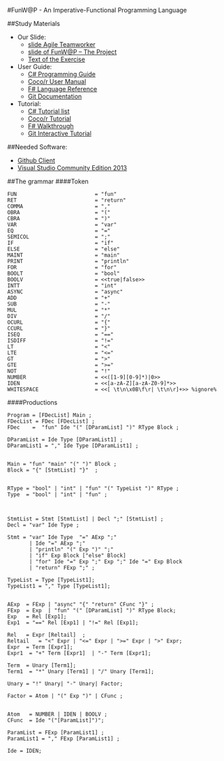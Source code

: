 #FunW@P - An Imperative-Functional Programming Language

##Study Materials
* Our Slide:
  * [slide Agile Teamworker](http://1drv.ms/1IUn2yB)
  * [slide of FunW@P – The Project](http://1drv.ms/1ySTo4I)
  * [Text of the Exercise](http://1drv.ms/1IUnygb)
* User Guide:
  * [C# Programming Guide](http://msdn.microsoft.com/it-it/library/67ef8sbd.aspx)
  * [Coco/r User Manual](http://www.ssw.uni-linz.ac.at/Coco/Doc/UserManual.pdf)
  * [F# Language Reference](http://msdn.microsoft.com/en-us/library/dd233181.aspx)
  * [Git Documentation](http://git-scm.com/doc)
* Tutorial:
  * [C# Tutorial list](http://msdn.microsoft.com/en-us/library/aa288436%28v=vs.71%29.aspx)
  * [Coco/r Tutorial](http://structured-parsing.wikidot.com/coco-r-parser-with-internal-scanner-part-1)
  * [F# Walkthrough](http://msdn.microsoft.com/en-us/library/dd233160.aspx)
  * [Git Interactive Tutorial](https://try.github.io/levels/1/challenges/1)

##Needed Software:
* [Github Client](https://windows.github.com/)
* [Visual Studio Community Edition 2013](http://go.microsoft.com/fwlink/?LinkId=517284)

##The grammar
####Token
```
FUN 						= "fun"
RET							= "return"
COMMA 						= ","
OBRA						= "("
CBRA						= ")"
VAR 						= "var"
EQ							= "="
SEMICOL						= ";"
IF 							= "if"
ELSE 						= "else"
MAINT						= "main"
PRINT						= "println"
FOR 						= "for"
BOOLT						= "bool"
BOOLV 						= <<true|false>>
INTT						= "int"
ASYNC						= "async"
ADD                         = "+"
SUB                        	= "-"
MUL                         = "*"
DIV                         = "/"
OCURL		                = "{"
CCURL                       = "}"
ISEQ						= "=="
ISDIFF						= "!="
LT 							= "<"
LTE 						= "<="
GT 							= ">"
GTE 					    = ">="
NOT							= "!"
NUMBER                      = <<([1-9][0-9]*)|0>>
IDEN			    		= <<[a-zA-Z][a-zA-Z0-9]*>>
WHITESPACE                  = <<[ \t\n\x0B\f\r| \t\n\r]+>> %ignore%
```

####Productions
```
Program = [FDecList] Main ; 
FDecList = FDec [FDecList] ;
FDec    =  "fun" Ide "(" [DParamList] ")" RType Block ;

DParamList = Ide Type [DParamList1] ;
DParamList1 = "," Ide Type [DParamList1] ;


Main = "fun" "main" "(" ")" Block ;
Block = "{" [StmtList] "}"  ;


RType = "bool" | "int" | "fun" "(" TypeList ")" RType ;
Type  = "bool" | "int" | "fun" ;



StmtList = Stmt [StmtList] | Decl ";" [StmtList] ;
Decl = "var" Ide Type ;

Stmt = "var" Ide Type  "=" AExp ";"
       | Ide "=" AExp ";"
       | "println" "(" Exp ")" ";"
       | "if" Exp Block ["else" Block]
       | "for" Ide "=" Exp ";" Exp ";" Ide "=" Exp Block
       | "return" FExp ";" ;

TypeList = Type [TypeList1];
TypeList1 = "," Type [TypeList1];


AExp  = FExp | "async" "{" "return" CFunc "}" ;
FExp  = Exp  | "fun" "(" [DParamList] ")" RType Block;
Exp   = Rel [Exp1];
Exp1  = "==" Rel [Exp1] | "!=" Rel [Exp1];
 
Rel   = Expr [Reltail]  ;
Reltail   = "<" Expr | "<=" Expr | ">=" Expr | ">" Expr;
Expr  = Term [Expr1];
Expr1  = "+" Term [Expr1]  | "-" Term [Expr1];

Term  = Unary [Term1];
Term1  = "*" Unary [Term1] | "/" Unary [Term1];

Unary = "!" Unary| "-" Unary| Factor;

Factor = Atom | "(" Exp ")" | CFunc ;


Atom   = NUMBER | IDEN | BOOLV ;
CFunc  = Ide "("[ParamList]")";

ParamList = FExp [ParamList1] ;
ParamList1 = "," FExp [ParamList1] ;

Ide = IDEN;
```

